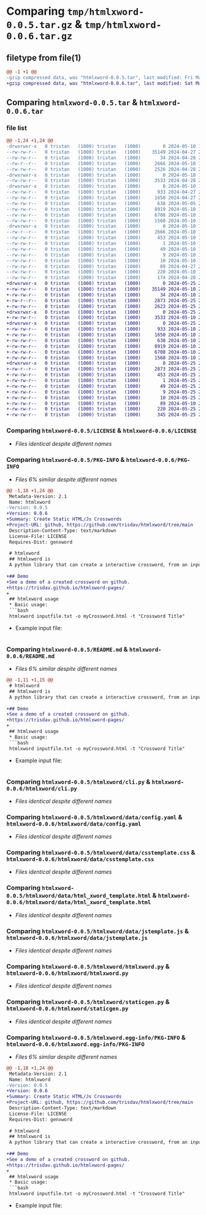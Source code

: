 # Comparing `tmp/htmlxword-0.0.5.tar.gz` & `tmp/htmlxword-0.0.6.tar.gz`

## filetype from file(1)

```diff
@@ -1 +1 @@
-gzip compressed data, was "htmlxword-0.0.5.tar", last modified: Fri May 10 19:12:22 2024, max compression
+gzip compressed data, was "htmlxword-0.0.6.tar", last modified: Sat May 25 21:48:28 2024, max compression
```

## Comparing `htmlxword-0.0.5.tar` & `htmlxword-0.0.6.tar`

### file list

```diff
@@ -1,24 +1,24 @@
-drwxrwxr-x   0 tristan   (1000) tristan   (1000)        0 2024-05-10 19:12:22.342785 htmlxword-0.0.5/
--rw-rw-r--   0 tristan   (1000) tristan   (1000)    35149 2024-04-27 21:20:49.000000 htmlxword-0.0.5/LICENSE
--rw-rw-r--   0 tristan   (1000) tristan   (1000)       34 2024-04-28 23:25:53.000000 htmlxword-0.0.5/MANIFEST.in
--rw-r--r--   0 tristan   (1000) tristan   (1000)     2666 2024-05-10 19:12:22.342785 htmlxword-0.0.5/PKG-INFO
--rw-rw-r--   0 tristan   (1000) tristan   (1000)     2526 2024-04-28 23:32:33.000000 htmlxword-0.0.5/README.md
-drwxrwxr-x   0 tristan   (1000) tristan   (1000)        0 2024-05-10 19:12:22.342785 htmlxword-0.0.5/htmlxword/
--rw-rw-r--   0 tristan   (1000) tristan   (1000)     3533 2024-04-28 21:12:49.000000 htmlxword-0.0.5/htmlxword/cli.py
-drwxrwxr-x   0 tristan   (1000) tristan   (1000)        0 2024-05-10 19:12:22.342785 htmlxword-0.0.5/htmlxword/data/
--rw-rw-r--   0 tristan   (1000) tristan   (1000)      933 2024-04-27 21:54:54.000000 htmlxword-0.0.5/htmlxword/data/config.yaml
--rw-rw-r--   0 tristan   (1000) tristan   (1000)     1650 2024-04-27 21:21:27.000000 htmlxword-0.0.5/htmlxword/data/csstemplate.css
--rw-rw-r--   0 tristan   (1000) tristan   (1000)      638 2024-05-05 21:05:31.000000 htmlxword-0.0.5/htmlxword/data/html_xword_template.html
--rw-rw-r--   0 tristan   (1000) tristan   (1000)     8919 2024-05-10 18:40:02.000000 htmlxword-0.0.5/htmlxword/data/jstemplate.js
--rw-rw-r--   0 tristan   (1000) tristan   (1000)     6708 2024-05-10 18:21:39.000000 htmlxword-0.0.5/htmlxword/htmlxword.py
--rw-rw-r--   0 tristan   (1000) tristan   (1000)     1560 2024-05-10 19:08:59.000000 htmlxword-0.0.5/htmlxword/staticgen.py
-drwxrwxr-x   0 tristan   (1000) tristan   (1000)        0 2024-05-10 19:12:22.342785 htmlxword-0.0.5/htmlxword.egg-info/
--rw-r--r--   0 tristan   (1000) tristan   (1000)     2666 2024-05-10 19:12:22.000000 htmlxword-0.0.5/htmlxword.egg-info/PKG-INFO
--rw-rw-r--   0 tristan   (1000) tristan   (1000)      453 2024-05-10 19:12:22.000000 htmlxword-0.0.5/htmlxword.egg-info/SOURCES.txt
--rw-rw-r--   0 tristan   (1000) tristan   (1000)        1 2024-05-10 19:12:22.000000 htmlxword-0.0.5/htmlxword.egg-info/dependency_links.txt
--rw-rw-r--   0 tristan   (1000) tristan   (1000)       49 2024-05-10 19:12:22.000000 htmlxword-0.0.5/htmlxword.egg-info/entry_points.txt
--rw-rw-r--   0 tristan   (1000) tristan   (1000)        9 2024-05-10 19:12:22.000000 htmlxword-0.0.5/htmlxword.egg-info/requires.txt
--rw-rw-r--   0 tristan   (1000) tristan   (1000)       10 2024-05-10 19:12:22.000000 htmlxword-0.0.5/htmlxword.egg-info/top_level.txt
--rw-rw-r--   0 tristan   (1000) tristan   (1000)       89 2024-04-27 21:21:27.000000 htmlxword-0.0.5/pyproject.toml
--rw-rw-r--   0 tristan   (1000) tristan   (1000)      220 2024-05-10 19:12:22.342785 htmlxword-0.0.5/setup.cfg
--rw-rw-r--   0 tristan   (1000) tristan   (1000)      174 2024-04-28 23:42:03.000000 htmlxword-0.0.5/setup.py
+drwxrwxr-x   0 tristan   (1000) tristan   (1000)        0 2024-05-25 21:48:28.484043 htmlxword-0.0.6/
+-rw-rw-r--   0 tristan   (1000) tristan   (1000)    35149 2024-05-10 21:06:17.000000 htmlxword-0.0.6/LICENSE
+-rw-rw-r--   0 tristan   (1000) tristan   (1000)       34 2024-05-10 21:06:17.000000 htmlxword-0.0.6/MANIFEST.in
+-rw-r--r--   0 tristan   (1000) tristan   (1000)     2873 2024-05-25 21:48:28.484043 htmlxword-0.0.6/PKG-INFO
+-rw-rw-r--   0 tristan   (1000) tristan   (1000)     2623 2024-05-25 21:47:01.000000 htmlxword-0.0.6/README.md
+drwxrwxr-x   0 tristan   (1000) tristan   (1000)        0 2024-05-25 21:48:28.480043 htmlxword-0.0.6/htmlxword/
+-rw-rw-r--   0 tristan   (1000) tristan   (1000)     3533 2024-05-10 21:06:17.000000 htmlxword-0.0.6/htmlxword/cli.py
+drwxrwxr-x   0 tristan   (1000) tristan   (1000)        0 2024-05-25 21:48:28.484043 htmlxword-0.0.6/htmlxword/data/
+-rw-rw-r--   0 tristan   (1000) tristan   (1000)      933 2024-05-10 21:06:17.000000 htmlxword-0.0.6/htmlxword/data/config.yaml
+-rw-rw-r--   0 tristan   (1000) tristan   (1000)     1650 2024-05-10 21:06:17.000000 htmlxword-0.0.6/htmlxword/data/csstemplate.css
+-rw-rw-r--   0 tristan   (1000) tristan   (1000)      638 2024-05-10 21:06:17.000000 htmlxword-0.0.6/htmlxword/data/html_xword_template.html
+-rw-rw-r--   0 tristan   (1000) tristan   (1000)     8919 2024-05-10 21:06:17.000000 htmlxword-0.0.6/htmlxword/data/jstemplate.js
+-rw-rw-r--   0 tristan   (1000) tristan   (1000)     6708 2024-05-10 21:06:17.000000 htmlxword-0.0.6/htmlxword/htmlxword.py
+-rw-rw-r--   0 tristan   (1000) tristan   (1000)     1560 2024-05-10 21:06:17.000000 htmlxword-0.0.6/htmlxword/staticgen.py
+drwxrwxr-x   0 tristan   (1000) tristan   (1000)        0 2024-05-25 21:48:28.484043 htmlxword-0.0.6/htmlxword.egg-info/
+-rw-r--r--   0 tristan   (1000) tristan   (1000)     2873 2024-05-25 21:48:28.000000 htmlxword-0.0.6/htmlxword.egg-info/PKG-INFO
+-rw-rw-r--   0 tristan   (1000) tristan   (1000)      453 2024-05-25 21:48:28.000000 htmlxword-0.0.6/htmlxword.egg-info/SOURCES.txt
+-rw-rw-r--   0 tristan   (1000) tristan   (1000)        1 2024-05-25 21:48:28.000000 htmlxword-0.0.6/htmlxword.egg-info/dependency_links.txt
+-rw-rw-r--   0 tristan   (1000) tristan   (1000)       49 2024-05-25 21:48:28.000000 htmlxword-0.0.6/htmlxword.egg-info/entry_points.txt
+-rw-rw-r--   0 tristan   (1000) tristan   (1000)        9 2024-05-25 21:48:28.000000 htmlxword-0.0.6/htmlxword.egg-info/requires.txt
+-rw-rw-r--   0 tristan   (1000) tristan   (1000)       10 2024-05-25 21:48:28.000000 htmlxword-0.0.6/htmlxword.egg-info/top_level.txt
+-rw-rw-r--   0 tristan   (1000) tristan   (1000)       89 2024-05-10 21:06:17.000000 htmlxword-0.0.6/pyproject.toml
+-rw-rw-r--   0 tristan   (1000) tristan   (1000)      220 2024-05-25 21:48:28.484043 htmlxword-0.0.6/setup.cfg
+-rw-rw-r--   0 tristan   (1000) tristan   (1000)      345 2024-05-25 21:45:13.000000 htmlxword-0.0.6/setup.py
```

### Comparing `htmlxword-0.0.5/LICENSE` & `htmlxword-0.0.6/LICENSE`

 * *Files identical despite different names*

### Comparing `htmlxword-0.0.5/PKG-INFO` & `htmlxword-0.0.6/PKG-INFO`

 * *Files 6% similar despite different names*

```diff
@@ -1,18 +1,24 @@
 Metadata-Version: 2.1
 Name: htmlxword
-Version: 0.0.5
+Version: 0.0.6
+Summary: Create Static HTML/Js Crosswords
+Project-URL: github, https://github.com/trisdav/htmlxword/tree/main
 Description-Content-Type: text/markdown
 License-File: LICENSE
 Requires-Dist: genxword
 
 # htmlxword
 ## htmlxword is
 A python library that can create a interactive crossword, from an input text file, on a static page using html and javascript.
 
+## Demo
+See a demo of a created crossword on github.
+https://trisdav.github.io/htmlxword-pages/
+
 ## htmlxword usage
 * Basic usage:
 ```bash
 htmlxword inputfile.txt -o myCrossword.html -t "Crossword Title"
 ```
 * Example input file:
 ```
```

### Comparing `htmlxword-0.0.5/README.md` & `htmlxword-0.0.6/README.md`

 * *Files 6% similar despite different names*

```diff
@@ -1,11 +1,15 @@
 # htmlxword
 ## htmlxword is
 A python library that can create a interactive crossword, from an input text file, on a static page using html and javascript.
 
+## Demo
+See a demo of a created crossword on github.
+https://trisdav.github.io/htmlxword-pages/
+
 ## htmlxword usage
 * Basic usage:
 ```bash
 htmlxword inputfile.txt -o myCrossword.html -t "Crossword Title"
 ```
 * Example input file:
 ```
```

### Comparing `htmlxword-0.0.5/htmlxword/cli.py` & `htmlxword-0.0.6/htmlxword/cli.py`

 * *Files identical despite different names*

### Comparing `htmlxword-0.0.5/htmlxword/data/config.yaml` & `htmlxword-0.0.6/htmlxword/data/config.yaml`

 * *Files identical despite different names*

### Comparing `htmlxword-0.0.5/htmlxword/data/csstemplate.css` & `htmlxword-0.0.6/htmlxword/data/csstemplate.css`

 * *Files identical despite different names*

### Comparing `htmlxword-0.0.5/htmlxword/data/html_xword_template.html` & `htmlxword-0.0.6/htmlxword/data/html_xword_template.html`

 * *Files identical despite different names*

### Comparing `htmlxword-0.0.5/htmlxword/data/jstemplate.js` & `htmlxword-0.0.6/htmlxword/data/jstemplate.js`

 * *Files identical despite different names*

### Comparing `htmlxword-0.0.5/htmlxword/htmlxword.py` & `htmlxword-0.0.6/htmlxword/htmlxword.py`

 * *Files identical despite different names*

### Comparing `htmlxword-0.0.5/htmlxword/staticgen.py` & `htmlxword-0.0.6/htmlxword/staticgen.py`

 * *Files identical despite different names*

### Comparing `htmlxword-0.0.5/htmlxword.egg-info/PKG-INFO` & `htmlxword-0.0.6/htmlxword.egg-info/PKG-INFO`

 * *Files 6% similar despite different names*

```diff
@@ -1,18 +1,24 @@
 Metadata-Version: 2.1
 Name: htmlxword
-Version: 0.0.5
+Version: 0.0.6
+Summary: Create Static HTML/Js Crosswords
+Project-URL: github, https://github.com/trisdav/htmlxword/tree/main
 Description-Content-Type: text/markdown
 License-File: LICENSE
 Requires-Dist: genxword
 
 # htmlxword
 ## htmlxword is
 A python library that can create a interactive crossword, from an input text file, on a static page using html and javascript.
 
+## Demo
+See a demo of a created crossword on github.
+https://trisdav.github.io/htmlxword-pages/
+
 ## htmlxword usage
 * Basic usage:
 ```bash
 htmlxword inputfile.txt -o myCrossword.html -t "Crossword Title"
 ```
 * Example input file:
 ```
```

